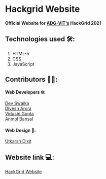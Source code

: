 # Hackgrid Website

#### Official Website for [ADG-VIT's](https://github.com/ADG-VIT) HackGrid 2021

## Technologies used 🛠:
1. HTML-5
2. CSS
3. JavaScript

## Contributors 👨‍💻:
#### Web Developers 🌐:
[Dev Swaika](https://github.com/DevSwaika99)
<br>
[Divesh Arora](https://github.com/divesharora)
<br>
[Vidushi Gupta](https://github.com/vidushig08)
<br>
[Anmol Bansal](https://github.com/anmolbansal7)

#### Web Design 🍥:
[Utkarsh Dixit](https://github.com/fakeyudi)

## Website link 💻:
[HackGrid Website](#)

